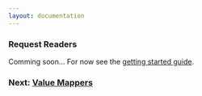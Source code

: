 ```yaml
---
layout: documentation
---
```


### Request Readers

Comming soon... For now see the [getting started guide](getting-started).

### Next: [Value Mappers](value-mappers)